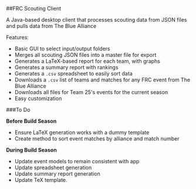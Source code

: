 ##FRC Scouting Client

A Java-based desktop client that processes scouting data from JSON files and pulls data from The Blue Alliance

Features:
 
 * Basic GUI to select input/output folders
 * Merges all scouting JSON files into a master file for export
 * Generates a LaTeX-based report for each team, with graphs
 * Generates a summary report with rankings
 * Generates a `.csv` spreadsheet to easily sort data
 * Downloads a `.csv` list of teams and matches for any FRC event from The Blue Alliance
 * Downloads all files for Team 25's events for the current season
 * Easy customization
 
###To Do

**Before Build Season**
 * Ensure LaTeX generation works with a dummy template
 * Create method to sort event matches by alliance and match number

**During Build Season**
 * Update event models to remain consistent with app
 * Update spreadsheet generation
 * Update summary report generation
 * Update TeX template.